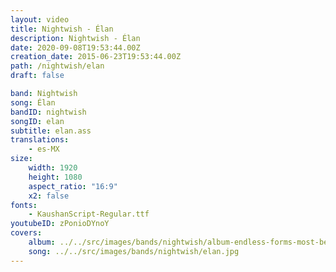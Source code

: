 ```yaml
---
layout: video
title: Nightwish - Élan
description: Nightwish - Élan
date: 2020-09-08T19:53:44.00Z
creation_date: 2015-06-23T19:53:44.00Z
path: /nightwish/elan
draft: false

band: Nightwish
song: Élan
bandID: nightwish
songID: elan
subtitle: elan.ass
translations:
    - es-MX
size:
    width: 1920
    height: 1080
    aspect_ratio: "16:9"
    x2: false
fonts:
    - KaushanScript-Regular.ttf
youtubeID: zPonioDYnoY
covers: 
    album: ../../src/images/bands/nightwish/album-endless-forms-most-beautiful.jpg
    song: ../../src/images/bands/nightwish/elan.jpg
---
```


